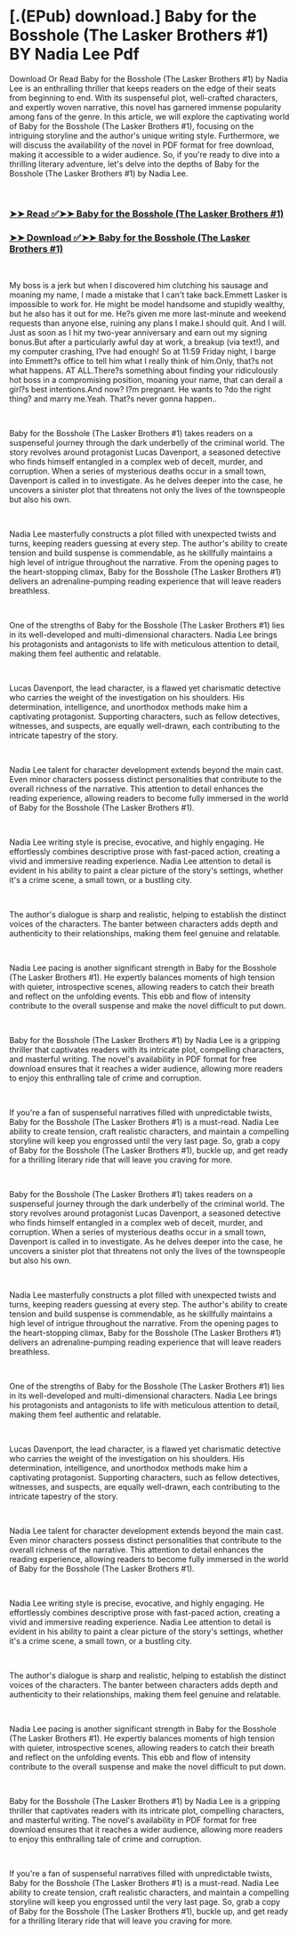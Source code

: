 # [.(EPub) download.] Baby for the Bosshole (The Lasker Brothers #1) BY Nadia Lee Pdf

<p>Download Or Read Baby for the Bosshole (The Lasker Brothers #1) by Nadia Lee is an enthralling thriller that keeps readers on the edge of their seats from beginning to end. With its suspenseful plot, well-crafted characters, and expertly woven narrative, this novel has garnered immense popularity among fans of the genre. In this article, we will explore the captivating world of Baby for the Bosshole (The Lasker Brothers #1), focusing on the intriguing storyline and the author's unique writing style. Furthermore, we will discuss the availability of the novel in PDF format for free download, making it accessible to a wider audience. So, if you're ready to dive into a thrilling literary adventure, let's delve into the depths of Baby for the Bosshole (The Lasker Brothers #1) by Nadia Lee.</p>
<p>&nbsp;</p>

### [➤➤ Read ✅➤➤ Baby for the Bosshole (The Lasker Brothers #1)](https://pdfwebsitebooks.blogspot.com/id/60765511)

### [➤➤ Download ✅➤➤ Baby for the Bosshole (The Lasker Brothers #1)](https://pdfwebsitebooks.blogspot.com/id/60765511)

<p>&nbsp;</p>
<p>My boss is a jerk but when I discovered him clutching his sausage and moaning my name, I made a mistake that I can't take back.Emmett Lasker is impossible to work for. He might be model handsome and stupidly wealthy, but he also has it out for me. He?s given me more last-minute and weekend requests than anyone else, ruining any plans I make.I should quit. And I will. Just as soon as I hit my two-year anniversary and earn out my signing bonus.But after a particularly awful day at work, a breakup (via text!), and my computer crashing, I?ve had enough! So at 11:59 Friday night, I barge into Emmett?s office to tell him what I really think of him.Only, that?s not what happens. AT ALL.There?s something about finding your ridiculously hot boss in a compromising position, moaning your name, that can derail a girl?s best intentions.And now? I?m pregnant. He wants to ?do the right thing? and marry me.Yeah. That?s never gonna happen..</p>
<p>&nbsp;</p>
<p>Baby for the Bosshole (The Lasker Brothers #1) takes readers on a suspenseful journey through the dark underbelly of the criminal world. The story revolves around protagonist Lucas Davenport, a seasoned detective who finds himself entangled in a complex web of deceit, murder, and corruption. When a series of mysterious deaths occur in a small town, Davenport is called in to investigate. As he delves deeper into the case, he uncovers a sinister plot that threatens not only the lives of the townspeople but also his own.</p>
<p>&nbsp;</p>
<p>Nadia Lee masterfully constructs a plot filled with unexpected twists and turns, keeping readers guessing at every step. The author's ability to create tension and build suspense is commendable, as he skillfully maintains a high level of intrigue throughout the narrative. From the opening pages to the heart-stopping climax, Baby for the Bosshole (The Lasker Brothers #1) delivers an adrenaline-pumping reading experience that will leave readers breathless.</p>
<p>&nbsp;</p>
<p>One of the strengths of Baby for the Bosshole (The Lasker Brothers #1) lies in its well-developed and multi-dimensional characters. Nadia Lee brings his protagonists and antagonists to life with meticulous attention to detail, making them feel authentic and relatable.</p>
<p>&nbsp;</p>
<p>Lucas Davenport, the lead character, is a flawed yet charismatic detective who carries the weight of the investigation on his shoulders. His determination, intelligence, and unorthodox methods make him a captivating protagonist. Supporting characters, such as fellow detectives, witnesses, and suspects, are equally well-drawn, each contributing to the intricate tapestry of the story.</p>
<p>&nbsp;</p>
<p>Nadia Lee talent for character development extends beyond the main cast. Even minor characters possess distinct personalities that contribute to the overall richness of the narrative. This attention to detail enhances the reading experience, allowing readers to become fully immersed in the world of Baby for the Bosshole (The Lasker Brothers #1).</p>
<p>&nbsp;</p>
<p>Nadia Lee writing style is precise, evocative, and highly engaging. He effortlessly combines descriptive prose with fast-paced action, creating a vivid and immersive reading experience. Nadia Lee attention to detail is evident in his ability to paint a clear picture of the story's settings, whether it's a crime scene, a small town, or a bustling city.</p>
<p>&nbsp;</p>
<p>The author's dialogue is sharp and realistic, helping to establish the distinct voices of the characters. The banter between characters adds depth and authenticity to their relationships, making them feel genuine and relatable.</p>
<p>&nbsp;</p>
<p>Nadia Lee pacing is another significant strength in Baby for the Bosshole (The Lasker Brothers #1). He expertly balances moments of high tension with quieter, introspective scenes, allowing readers to catch their breath and reflect on the unfolding events. This ebb and flow of intensity contribute to the overall suspense and make the novel difficult to put down.</p>
<p>&nbsp;</p>
<p>Baby for the Bosshole (The Lasker Brothers #1) by Nadia Lee is a gripping thriller that captivates readers with its intricate plot, compelling characters, and masterful writing. The novel's availability in PDF format for free download ensures that it reaches a wider audience, allowing more readers to enjoy this enthralling tale of crime and corruption.</p>
<p>&nbsp;</p>
<p>If you're a fan of suspenseful narratives filled with unpredictable twists, Baby for the Bosshole (The Lasker Brothers #1) is a must-read. Nadia Lee ability to create tension, craft realistic characters, and maintain a compelling storyline will keep you engrossed until the very last page. So, grab a copy of Baby for the Bosshole (The Lasker Brothers #1), buckle up, and get ready for a thrilling literary ride that will leave you craving for more.</p>
<p>&nbsp;</p>
<p>Baby for the Bosshole (The Lasker Brothers #1) takes readers on a suspenseful journey through the dark underbelly of the criminal world. The story revolves around protagonist Lucas Davenport, a seasoned detective who finds himself entangled in a complex web of deceit, murder, and corruption. When a series of mysterious deaths occur in a small town, Davenport is called in to investigate. As he delves deeper into the case, he uncovers a sinister plot that threatens not only the lives of the townspeople but also his own.</p>
<p>&nbsp;</p>
<p>Nadia Lee masterfully constructs a plot filled with unexpected twists and turns, keeping readers guessing at every step. The author's ability to create tension and build suspense is commendable, as he skillfully maintains a high level of intrigue throughout the narrative. From the opening pages to the heart-stopping climax, Baby for the Bosshole (The Lasker Brothers #1) delivers an adrenaline-pumping reading experience that will leave readers breathless.</p>
<p>&nbsp;</p>
<p>One of the strengths of Baby for the Bosshole (The Lasker Brothers #1) lies in its well-developed and multi-dimensional characters. Nadia Lee brings his protagonists and antagonists to life with meticulous attention to detail, making them feel authentic and relatable.</p>
<p>&nbsp;</p>
<p>Lucas Davenport, the lead character, is a flawed yet charismatic detective who carries the weight of the investigation on his shoulders. His determination, intelligence, and unorthodox methods make him a captivating protagonist. Supporting characters, such as fellow detectives, witnesses, and suspects, are equally well-drawn, each contributing to the intricate tapestry of the story.</p>
<p>&nbsp;</p>
<p>Nadia Lee talent for character development extends beyond the main cast. Even minor characters possess distinct personalities that contribute to the overall richness of the narrative. This attention to detail enhances the reading experience, allowing readers to become fully immersed in the world of Baby for the Bosshole (The Lasker Brothers #1).</p>
<p>&nbsp;</p>
<p>Nadia Lee writing style is precise, evocative, and highly engaging. He effortlessly combines descriptive prose with fast-paced action, creating a vivid and immersive reading experience. Nadia Lee attention to detail is evident in his ability to paint a clear picture of the story's settings, whether it's a crime scene, a small town, or a bustling city.</p>
<p>&nbsp;</p>
<p>The author's dialogue is sharp and realistic, helping to establish the distinct voices of the characters. The banter between characters adds depth and authenticity to their relationships, making them feel genuine and relatable.</p>
<p>&nbsp;</p>
<p>Nadia Lee pacing is another significant strength in Baby for the Bosshole (The Lasker Brothers #1). He expertly balances moments of high tension with quieter, introspective scenes, allowing readers to catch their breath and reflect on the unfolding events. This ebb and flow of intensity contribute to the overall suspense and make the novel difficult to put down.</p>
<p>&nbsp;</p>
<p>Baby for the Bosshole (The Lasker Brothers #1) by Nadia Lee is a gripping thriller that captivates readers with its intricate plot, compelling characters, and masterful writing. The novel's availability in PDF format for free download ensures that it reaches a wider audience, allowing more readers to enjoy this enthralling tale of crime and corruption.</p>
<p>&nbsp;</p>
<p>If you're a fan of suspenseful narratives filled with unpredictable twists, Baby for the Bosshole (The Lasker Brothers #1) is a must-read. Nadia Lee ability to create tension, craft realistic characters, and maintain a compelling storyline will keep you engrossed until the very last page. So, grab a copy of Baby for the Bosshole (The Lasker Brothers #1), buckle up, and get ready for a thrilling literary ride that will leave you craving for more.</p>
<p>&nbsp;</p>
